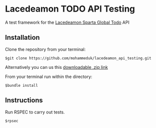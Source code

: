# Lacedeamon TODO API Testing

A test framework for the [Lacedeamon Sparta Global Todo](http://http://lacedeamon.spartaglobal.com/) API

## Installation

Clone the repository from your terminal:

```
$git clone https://github.com/mohammeduk/lacedeamon_api_testing.git
```

Alternatively you can us this [downloadable .zip link](https://github.com/mohammeduk/lacedeamon_api_testing/archive/master.zip)

From your terminal run within the directory:

```
$bundle install
```

## Instructions

Run RSPEC to carry out tests.

```
$rpsec
```
